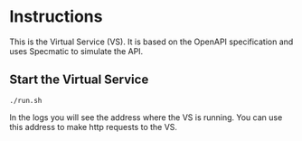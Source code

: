 # Instructions

This is the Virtual Service (VS). It is based on the OpenAPI specification and uses Specmatic to simulate the API.

## Start the Virtual Service

```shell
./run.sh
```

In the logs you will see the address where the VS is running. You can use this address to make http requests to the VS.
